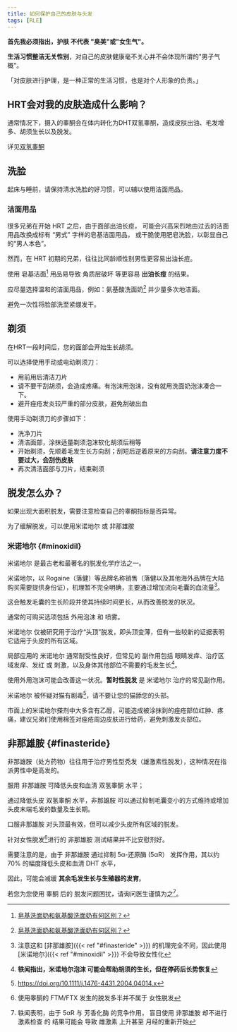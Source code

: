 ```yaml
---
title: 如何保护自己的皮肤与头发
tags: [RLE]
---
```


**首先我必须指出，护肤 不代表 "臭美"或"女生气"。**

**生活习惯整洁无关性别**，对自己的皮肤健康毫不关心并不会体现所谓的"男子气概"。

「对皮肤进行护理，是一种正常的生活习惯，也是对个人形象的负责。」

## HRT会对我的皮肤造成什么影响？

通常情况下，摄入的睾酮会在体内转化为DHT双氢睾酮，造成皮肤出油、毛发增多、胡须生长以及脱发。

详见[双氢睾酮](https://ftm.wiki/zh-cn/hrt/dht/)

## 洗脸

起床与睡前，请保持清水洗脸的好习惯，可以辅以使用洁面用品。

### 洁面用品

很多兄弟在开始 HRT 之后，由于面部出油长痘，
可能会兴高采烈地由过去的洁面用品改换成标有 “男式” 字样的皂基洁面用品，
或干脆使用肥皂洗脸，以彰显自己的“男人本色”。

然而，在 HRT 初期的兄弟，往往比同龄顺性别男性更容易出油长痘。

使用 皂基洁面[^1] 用品易导致 角质层破坏 等更容易 **出油长痘** 的结果。

应尽量选择温和的洁面用品，例如：氨基酸洗面奶[^1] 并少量多次地洁面。

避免一次性将脸部洗至紧绷发干。

[^1]: [皂基洗面奶和氨基酸洗面奶有何区别？](https://www.sohu.com/a/528189617_120823584)

## 剃须

在HRT一段时间后，您的面部会开始生长胡须。

可以选择使用手动或电动剃须刀：

- 用前用后清洁刀片
- 请不要干刮胡须，会造成疼痛。有泡沫用泡沫，没有就用洗面奶泡沫凑合一下。
- 避开痤疮发炎较严重的部分皮肤，避免刮破出血

使用手动剃须刀的步骤如下：

- 洗净刀片
- 清洁面部，涂抹适量剃须泡沫软化胡须后稍等
- 开始剃须，先顺着毛发生长方向刮；刮短后逆着原来的方向刮。**请注意力度不要过大，会刮伤皮肤**
- 再次清洁面部与刀片，结束剃须

## 脱发怎么办？

如果出现大面积脱发，需要注意检查自己的睾酮指标是否异常。

为了缓解脱发，可以使用米诺地尔 或 非那雄胺

### 米诺地尔 {#minoxidil}

米诺地尔 是最古老和最著名的脱发化学疗法之一。

米诺地尔，以 Rogaine（落健）等品牌名称销售（落健以及其他海外品牌在大陆购买需要提供身份证），机理暂不完全明确，主要通过增加流向毛囊的血流量[^2]。

这会触发毛囊的生长阶段并使其持续时间更长，从而改善脱发的状况。

[^2]: 注意这和 [非那雄胺]({{< ref "#finasteride" >}}) 的机理完全不同，因此使用 [米诺地尔]({{< ref "#minoxidil" >}}) 不会导致女性化

通常的可购买选项包括 外用泡沫 和 喷雾。

米诺地尔 仅被研究用于治疗“头顶”脱发，即头顶变薄，但有一些较新的证据表明它适用于头皮的所有区域。

局部应用的 米诺地尔 通常耐受性良好，但常见的 副作用包括 眼睛发痒、治疗区域发痒、发红 或 刺激，以及身体其他部位不需要的毛发生长[^3]。

[^3]: **轶闻指出，米诺地尔泡沫 可能会帮助胡须的生长，但在停药后长势恢复**

使用外用泡沫可能会改善这一状况。**暂时性脱发** 是 米诺地尔 治疗的常见副作用。

米诺地尔 被怀疑对猫有剧毒[^4]，请不要让您的猫舔您的头部。

[^4]: <https://doi.org/10.1111/j.1476-4431.2004.04014.x>

市面上的米诺地尔搽剂中大多含有乙醇，可能造成被涂抹到的痤疮部位红肿、疼痛，建议兄弟们使用棉签对痤疮周边皮肤进行给药，避免刺激发炎部位。

## 非那雄胺 {#finasteride}

非那雄胺（处方药物）往往用于治疗男性型秃发（雄激素性脱发），这种情况在指派男性中是高发的。

服用 非那雄胺 可降低头皮和血清 双氢睾酮 水平；

通过降低头皮 双氢睾酮 水平，非那雄胺 可以通过抑制毛囊变小的方式维持或增加头皮末端毛发的数量及生长期。

口服非那雄胺 对头顶最有效，但可以减少头皮所有区域的脱发。

针对女性脱发[^5]进行的 非那雄胺 测试结果并不比安慰剂好。

[^5]: 使用睾酮的 FTM/FTX 发生的脱发多半并不属于 女性脱发

需要注意的是，由于 非那雄胺 通过抑制 5α-还原酶 (5αR） 发挥作用，其以约 70% 的幅度降低头皮和血清 DHT 水平，

因此，可能会减缓 **其余毛发生长与生殖器的发育**。

若您为您使用 睾酮 后的 脱发问题困扰，请询问医生谨慎为之[^6]。

[^6]:
    轶闻表明，由于 5αR 与 芳香化酶 的竞争作用，
    盲目使用 非那雄胺 却不进行 激素检查 的 结果可能会
    导致 雌激素 上升甚至 月经的重新开始
